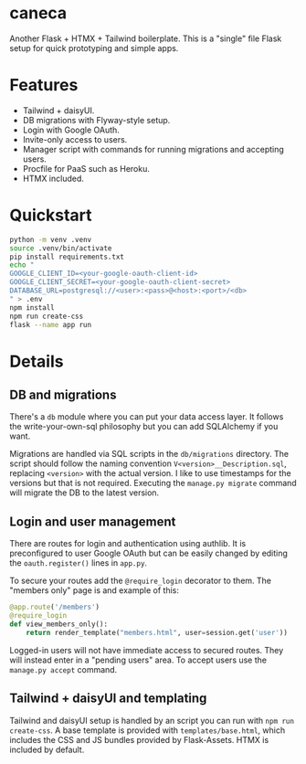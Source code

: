 # caneca

Another Flask + HTMX + Tailwind boilerplate. This is a "single" file Flask setup for quick prototyping and simple apps.

# Features

- Tailwind + daisyUI.
- DB migrations with Flyway-style setup.
- Login with Google OAuth.
- Invite-only access to users.
- Manager script with commands for running migrations and accepting users.
- Procfile for PaaS such as Heroku.
- HTMX included.

# Quickstart

```bash
python -m venv .venv
source .venv/bin/activate
pip install requirements.txt
echo "
GOOGLE_CLIENT_ID=<your-google-oauth-client-id>
GOOGLE_CLIENT_SECRET=<your-google-oauth-client-secret>
DATABASE_URL=postgresql://<user>:<pass>@<host>:<port>/<db>
" > .env
npm install
npm run create-css
flask --name app run
```

# Details

## DB and migrations

There's a `db` module where you can put your data access layer. It follows the write-your-own-sql philosophy but you can add SQLAlchemy if you want.

Migrations are handled via SQL scripts in the `db/migrations` directory. The script should follow the naming convention `V<version>__Description.sql`, replacing `<version>` with the actual version. I like to use timestamps for the versions but that is not required. Executing the `manage.py migrate` command will migrate the DB to the latest version.

## Login and user management

There are routes for login and authentication using authlib. It is preconfigured to user Google OAuth but can be easily changed by editing the `oauth.register()` lines in `app.py`.

To secure your routes add the `@require_login` decorator to them. The "members only" page is and example of this:

```python
@app.route('/members')
@require_login
def view_members_only():
    return render_template("members.html", user=session.get('user'))
```

Logged-in users will not have immediate access to secured routes. They will instead enter in a "pending users" area. To accept users use the `manage.py accept` command.

## Tailwind + daisyUI and templating

Tailwind and daisyUI setup is handled by an script you can run with `npm run create-css`. A base template is provided with `templates/base.html`, which includes the CSS and JS bundles provided by Flask-Assets. HTMX is included by default.
